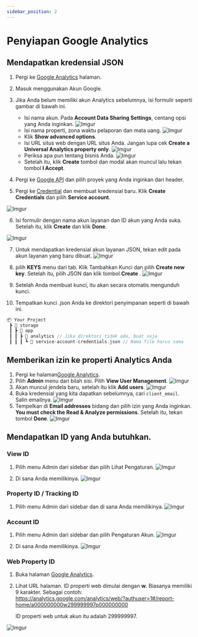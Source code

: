 ```yaml
---
sidebar_position: 2
---
```


# Penyiapan Google Analytics
## Mendapatkan kredensial JSON

1. Pergi ke [Google Analytics](http://analytics.google.com/) halaman.
2. Masuk menggunakan Akun Google.
3. Jika Anda belum memiliki akun Analytics sebelumnya, isi formulir seperti gambar di bawah ini.

    - Isi nama akun. Pada **Account Data Sharing Settings**, centang opsi yang Anda inginkan.
    ![Imgur](https://i.imgur.com/f6grepG.png)
    - Isi nama properti, zona waktu pelaporan dan mata uang.
    ![Imgur](https://i.imgur.com/tqjv2JS.png)
    - Klik **Show advanced options**.
    - Isi URL situs web dengan URL situs Anda. Jangan lupa cek **Create a Universal Analytics property only**.
    ![Imgur](https://i.imgur.com/sBBNTQh.png)
    - Periksa apa pun tentang bisnis Anda.
    ![Imgur](https://i.imgur.com/nEDZcGA.png)
    - Setelah itu, klik **Create** tombol dan modal akan muncul lalu tekan tombol **I Accept**.

4. Pergi ke [Google API](https://console.cloud.google.com/apis/dashboard) dan pilih proyek yang Anda inginkan dari header.
5. Pergi ke [Credential](https://console.cloud.google.com/apis/credentials) dan membuat kredensial baru. Klik **Create Credentials** dan pilih **Service account**.

![Imgur](https://i.imgur.com/nS7m6rZ.png)

6. Isi formulir dengan nama akun layanan dan ID akun yang Anda suka. Setelah itu, klik **Create** dan klik **Done**.

![Imgur](https://i.imgur.com/PhCaP9Z.png)

7. Untuk mendapatkan kredensial akun layanan JSON, tekan edit pada akun layanan yang baru dibuat.
![Imgur](https://i.imgur.com/pXbDdHy.png)

8. pilih **KEYS** menu dari tab. Klik Tambahkan Kunci dan pilih **Create new key**. Setelah itu, pilih JSON dan klik tombol **Create** .
![Imgur](https://i.imgur.com/oexLid9.png)

9. Setelah Anda membuat kunci, itu akan secara otomatis mengunduh kunci.
10. Tempatkan kunci .json Anda ke direktori penyimpanan seperti di bawah ini.

```php
📦 Your Project
 ┣ 📂 storage
 ┃ ┣ 📂 app
 ┃ ┃ ┣ 📂 analytics // Jika direktori tidak ada, buat saja
 ┃ ┃ ┃ ┗ 📜 service-account-credentials.json // Nama file harus sama
```

## Memberikan izin ke properti Analytics Anda

1. Pergi ke halaman[Google Analytics](http://analytics.google.com/).
2. Pilih **Admin** menu dari bilah sisi. Pilih **View User Management**.
![Imgur](https://i.imgur.com/PeKLoZ3.png)
3. Akan muncul jendela baru, setelah itu klik **Add users**.
![Imgur](https://i.imgur.com/BCVGUH4.png)
4. Buka kredensial yang kita dapatkan sebelumnya, cari `client_email`. Salin emailnya.
![Imgur](https://i.imgur.com/A7CPWQB.png)
5. Tempelkan di **Email addresses** bidang dan pilih izin yang Anda inginkan. **You must check the Read & Analyze permissions**. Setelah itu, tekan tombol **Done**.
![Imgur](https://i.imgur.com/gzDv7sb.png)

## Mendapatkan ID yang Anda butuhkan.

### View ID

1. Pilih menu Admin dari sidebar dan pilih Lihat Pengaturan.
![Imgur](https://i.imgur.com/07rzLN4.png)

2. Di sana Anda memilikinya.
![Imgur](https://i.imgur.com/hsLpo0A.png)

### Property ID / Tracking ID

1. Pilih menu Admin dari sidebar dan di sana Anda memilikinya.
![Imgur](https://i.imgur.com/LdY7YVz.png)

### Account ID

1. Pilih menu Admin dari sidebar dan pilih Pengaturan Akun.
![Imgur](https://i.imgur.com/G34Uwxs.png)

2. Di sana Anda memilikinya.
![Imgur](https://i.imgur.com/dCvEycA.png)

### Web Property ID

1. Buka halaman [Google Analytics](http://analytics.google.com/).
2. Lihat URL halaman. ID properti web dimulai dengan **w**. Biasanya memiliki 9 karakter. Sebagai contoh: 
https://analytics.google.com/analytics/web/?authuser=1#/report-home/a000000000w299999997p000000000

   ID properti web untuk akun itu adalah 299999997.

![Imgur](https://i.imgur.com/XWimJm5.png)